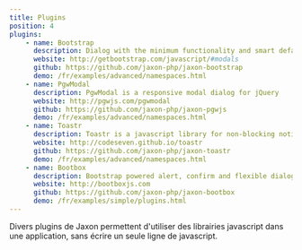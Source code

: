 ```yaml
---
title: Plugins
position: 4
plugins:
    - name: Bootstrap
      description: Dialog with the minimum functionality and smart defaults
      website: http://getbootstrap.com/javascript/#modals
      github: https://github.com/jaxon-php/jaxon-bootstrap
      demo: /fr/examples/advanced/namespaces.html
    - name: PgwModal
      description: PgwModal is a responsive modal dialog for jQuery
      website: http://pgwjs.com/pgwmodal
      github: https://github.com/jaxon-php/jaxon-pgwjs
      demo: /fr/examples/advanced/namespaces.html
    - name: Toastr
      description: Toastr is a javascript library for non-blocking notifications
      website: http://codeseven.github.io/toastr
      github: https://github.com/jaxon-php/jaxon-toastr
      demo: /fr/examples/advanced/namespaces.html
    - name: Bootbox
      description: Bootstrap powered alert, confirm and flexible dialog boxes
      website: http://bootboxjs.com
      github: https://github.com/jaxon-php/jaxon-bootbox
      demo: /fr/examples/simple/plugins.html
---
```


Divers plugins de Jaxon permettent d'utiliser des librairies javascript dans une application, sans écrire un seule ligne de javascript.

